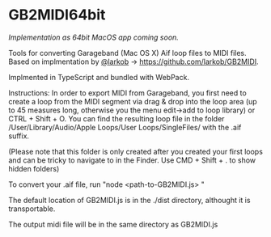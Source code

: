 # GB2MIDI64bit

*Implementation as 64bit MacOS app coming soon.*

Tools for converting Garageband (Mac OS X) Aif loop files to MIDI files. Based on implmentation by [@larkob](https://github.com/larkob) -> https://github.com/larkob/GB2MIDI.

Implmented in TypeScript and bundled with WebPack.


Instructions:
In order to export MIDI from Garageband, you first need to create a loop from the MIDI segment via drag & drop into the loop area (up to 45 measures long, otherwise you the menu edit->add to loop library) or CTRL + Shift + O. You can find the resulting loop file in the folder /User/Library/Audio/Apple Loops/User Loops/SingleFiles/ with the .aif suffix.

(Please note that this folder is only created after you created your first loops and can be tricky to navigate to in the Finder. Use CMD + Shift + . to show hidden folders)

To convert your .aif file, run "node <path-to-GB2MIDI.js> <path-to-aif-file>"

The default location of GB2MIDI.js is in the ./dist directory, althought it is transportable.

The output midi file will be in the same directory as GB2MIDI.js
